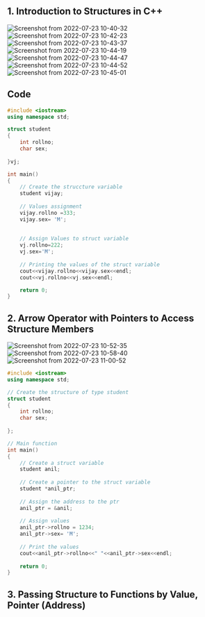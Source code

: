 ## 1. Introduction to Structures in C++

![Screenshot from 2022-07-23 10-40-32](https://user-images.githubusercontent.com/109052326/180591542-527edf5f-335e-4bf1-a79d-ae83055fea0f.png)
![Screenshot from 2022-07-23 10-42-23](https://user-images.githubusercontent.com/109052326/180591543-51f1778f-f941-40eb-9811-6af55b551907.png)
![Screenshot from 2022-07-23 10-43-37](https://user-images.githubusercontent.com/109052326/180591544-fe0f1d35-89fa-444d-97c7-c13642253b53.png)
![Screenshot from 2022-07-23 10-44-19](https://user-images.githubusercontent.com/109052326/180591547-3e7de80b-48a5-4cd6-aa80-508b96b9f9f7.png)
![Screenshot from 2022-07-23 10-44-47](https://user-images.githubusercontent.com/109052326/180591548-8bdcaf5c-0b17-4b44-939e-7bc0e9430330.png)
![Screenshot from 2022-07-23 10-44-52](https://user-images.githubusercontent.com/109052326/180591549-b5d1faf1-4276-4977-a0bd-3551e19c3318.png)
![Screenshot from 2022-07-23 10-45-01](https://user-images.githubusercontent.com/109052326/180591550-0d0c08cd-d00b-4978-ac28-6e5a852e5d4c.png)

## Code

```cpp
#include <iostream>
using namespace std;

struct student
{
    int rollno;
    char sex;
    
}vj;

int main()
{
    // Create the struccture variable 
    student vijay;
    
    // Values assignment
    vijay.rollno =333;
    vijay.sex= 'M';
    
    
    // Assign Values to struct variable
    vj.rollno=222;
    vj.sex='M';
    
    // Printing the values of the struct variable
    cout<<vijay.rollno<<vijay.sex<<endl;
    cout<<vj.rollno<<vj.sex<<endl;

    return 0;
}

```

## 2. Arrow Operator with Pointers to Access Structure Members

![Screenshot from 2022-07-23 10-52-35](https://user-images.githubusercontent.com/109052326/180592032-d03e4674-7961-4587-a532-6c9476c3f4cb.png)
![Screenshot from 2022-07-23 10-58-40](https://user-images.githubusercontent.com/109052326/180592038-448674c7-63b8-44d8-a519-c09c3c9fe7ba.png)
![Screenshot from 2022-07-23 11-00-52](https://user-images.githubusercontent.com/109052326/180592039-aaf044d1-f6e7-4a82-bc74-8882c0a1fd10.png)


```cpp
#include <iostream>
using namespace std;

// Create the structure of type student
struct student
{
    int rollno;
    char sex;
    
};

// Main function
int main()
{
    // Create a struct variable
    student anil;
    
    // Create a pointer to the struct variable
    student *anil_ptr;
    
    // Assign the address to the ptr
    anil_ptr = &anil;
    
    // Assign values
    anil_ptr->rollno = 1234;
    anil_ptr->sex= 'M';
    
    // Print the values
    cout<<anil_ptr->rollno<<" "<<anil_ptr->sex<<endl;
    
    return 0;
}

```

## 3. Passing Structure to Functions by Value, Pointer (Address)

